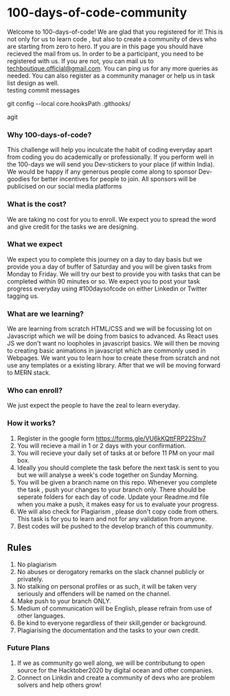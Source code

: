 # 100-days-of-code-community

Welcome to 100-days-of-code! We are glad that you registered for it! This is not only for us to learn code , but also to create a community of devs who are starting from zero to hero. If you are in this page you should have recieved the mail from us. In order to be a participant, you need to be registered with us. If you are not, you can mail us to techboutique.official@gmail.com. You can ping us for any more queries as needed. You can also register as a community manager or help us in task list design as well.  
testing commit messages 

git config --local core.hooksPath .githooks/ 

agit 
### Why 100-days-of-code? 

This challenge will help you inculcate the habit of coding everyday apart from coding you do academically or professionally. If you perform well in the 100-days we will send you Dev-stickers to your place (if within India). We would be happy if any generous people come along to sponsor Dev-goodies for better incentives for people to join. All sponsors will be publicised on our social media platforms

### What is the cost?

We are taking no cost for you to enroll. We expect you to spread the word and give credit for the tasks we are designing.

### What we expect

We expect you to complete this journey on a day to day basis but we provide you a day of buffer of Saturday and you will be given tasks from Monday to Friday. We will try our best to provide you with tasks that can be completed within 90 minutes or so. We expect you to post your task progress everyday using #100daysofcode on either Linkedin or Twitter tagging us.

### What are we learning?

We are learning from scratch HTML/CSS and we will be focussing lot on Javascript which we will be doing from basics to advanced. As React uses JS we don't want no loopholes in javascript basics. We will then be moving to creating basic animations in javascript which are commonly used in Webpages. We want you to learn how to create these from scratch and not use any templates or a existing library. After that we will be moving forward to MERN stack.

### Who can enroll?

We just expect the people to have the zeal to learn everyday.

### How it works?

1. Register in the google form https://forms.gle/VU6kKQttFRP22Shv7
2. You will recieve a mail in 1 or 2 days with your confirmation.
3. You will recieve your daily set of tasks at or before 11 PM on your mail box.
4. Ideally you should complete the task before the next task is sent to you but we will analyse a week's code together on Sunday Morning.
5. You will be given a branch name on this repo. Whenever you complete the task , push your changes to your branch only. There should be seperate folders for each day of code. Update your Readme.md file when you make a push, it makes easy for us to evaluate your progress.
6. We will also check for Plagiarism , please don't copy code from others. This task is for you to learn and not for any validation from anyone.
7. Best codes will be pushed to the develop branch of this coummunity.

## Rules

1. No plagiarism
2. No abuses or derogatory remarks on the slack channel publicly or privately.
3. No stalking on personal profiles or as such, it will be taken very seriously and offenders will be named on the channel.
4. Make push to your branch ONLY.
5. Medium of communication will be English, please refrain from use of other languages.
6. Be kind to everyone regardless of their skill,gender or background.
7. Plagiarising the documentation and the tasks to your own credit.

### Future Plans

1. If we as community go well along, we will be contributung to open source for the Hacktober2020 by digital ocean and other companies.
2. Connect on Linkdin and create a community of devs who are problem solvers and help others grow!
